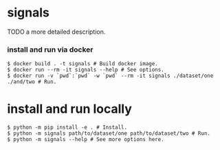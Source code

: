 # signals

TODO a more detailed description.

### install and run via docker
```shell
$ docker build . -t signals # Build docker image.
$ docker run --rm -it signals --help # See options.
$ docker run -v `pwd`:`pwd` -w `pwd` --rm -it signals ./dataset/one ./and/two # Run.
```

# install and run locally
```shell
$ python -m pip install -e . # Install.
$ python -m signals path/to/dataset/one path/to/dataset/two # Run.
$ python -m signals --help # See more options here.
```
